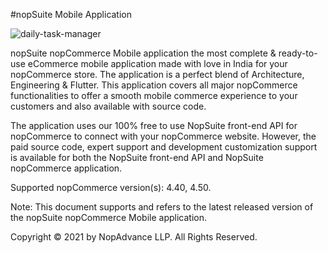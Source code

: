 #nopSuite Mobile Application

![daily-task-manager](https://docs.nopadvance.com/lib/nopSuite%20Mobile%20Application%20400x400.png)

nopSuite nopCommerce Mobile application the most complete & ready-to-use eCommerce mobile application made with love in India for your nopCommerce store. The application is a perfect blend of Architecture, Engineering & Flutter. This application covers all major nopCommerce functionalities to offer a smooth mobile commerce experience to your customers and also available with source code.



The application uses our 100% free to use NopSuite front-end API for nopCommerce to connect with your nopCommerce website. However, the paid source code, expert support and development customization support is available for both the NopSuite front-end API and NopSuite nopCommerce application.



Supported nopCommerce version(s): 4.40, 4.50.



Note: This document supports and refers to the latest released version of the nopSuite nopCommerce Mobile application.

Copyright © 2021 by NopAdvance LLP. All Rights Reserved.